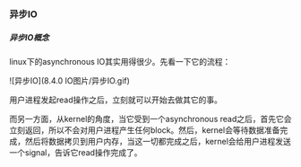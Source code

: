 ### 异步IO
##### 异步IO概念

linux下的asynchronous IO其实用得很少。先看一下它的流程：

![异步IO](8.4.0 IO图片/异步IO.gif)


用户进程发起read操作之后，立刻就可以开始去做其它的事。

而另一方面，从kernel的角度，当它受到一个asynchronous read之后，首先它会立刻返回，所以不会对用户进程产生任何block。然后，kernel会等待数据准备完成，然后将数据拷贝到用户内存，当这一切都完成之后，kernel会给用户进程发送一个signal，告诉它read操作完成了。
